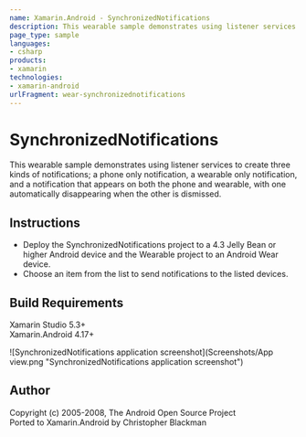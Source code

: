 ```yaml
---
name: Xamarin.Android - SynchronizedNotifications
description: This wearable sample demonstrates using listener services to create three kinds of notifications; a phone only notification, a wearable only...
page_type: sample
languages:
- csharp
products:
- xamarin
technologies:
- xamarin-android
urlFragment: wear-synchronizednotifications
---
```

# SynchronizedNotifications
This wearable sample demonstrates using listener services to create three kinds of notifications; a phone only notification, a wearable only notification, and a notification that appears on both the phone and wearable, with one automatically disappearing when the other is dismissed.

## Instructions
* Deploy the SynchronizedNotifications project to a 4.3 Jelly Bean or higher Android device and the Wearable project to an Android Wear device.
* Choose an item from the list to send notifications to the listed devices.

## Build Requirements
Xamarin Studio 5.3+  
Xamarin.Android 4.17+

![SynchronizedNotifications application screenshot](Screenshots/App view.png "SynchronizedNotifications application screenshot")

## Author   
Copyright (c) 2005-2008, The Android Open Source Project  
Ported to Xamarin.Android by Christopher Blackman
